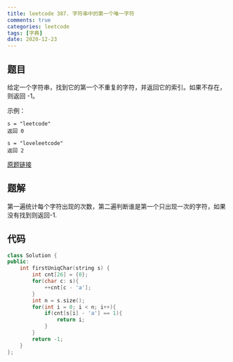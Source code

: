```yaml
---
title: leetcode 387. 字符串中的第一个唯一字符
comments: true
categories: leetcode
tags: [字典]
date: 2020-12-23
---
```


## 题目
给定一个字符串，找到它的第一个不重复的字符，并返回它的索引。如果不存在，则返回 -1。

示例：
```
s = "leetcode"
返回 0

s = "loveleetcode"
返回 2
```

[原题链接](https://leetcode-cn.com/problems/first-unique-character-in-a-string/)
## 题解
第一遍统计每个字符出现的次数，第二遍判断谁是第一个只出现一次的字符，如果没有找到则返回-1.

## 代码
```cpp 
class Solution {
public:
    int firstUniqChar(string s) {
        int cnt[26] = {0};
        for(char c: s){
            ++cnt[c - 'a'];
        }
        int n = s.size();
        for(int i = 0; i < n; i++){
            if(cnt[s[i] - 'a'] == 1){
                return i;
            }
        }
        return -1;
    }
};
```